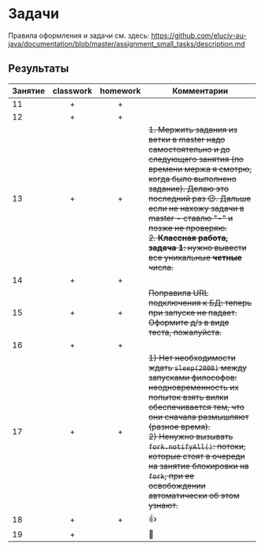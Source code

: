 # Задачи
Правила оформления и задачи см. здесь: 
https://github.com/eluciv-au-java/documentation/blob/master/assignment_small_tasks/description.md

## Результаты
| Занятие | classwork | homework | Комментарии                                                                                                                                                                                                                                                                                                                                    |
|---------|:---------:|:--------:|------------------------------------------------------------------------------------------------------------------------------------------------------------------------------------------------------------------------------------------------------------------------------------------------------------------------------------------------|
| 11      |     +     |    +     ||
| 12      |     +     |    +     ||
| 13      |     +     |    +     | ~~1. Мержить задания из ветки в master надо самостоятельно и до следующего занятия (по времени мержа я смотрю, когда было выполнено задание). Делаю это последний раз :wink:. Дальше если не нахожу задачи в master - ставлю "-" и позже не проверяю.<br/>2. **Классная работа, задача 1**: нужно вывести все уникальные **четные** числа.~~   |
| 14      |     +     |    +     ||
| 15      |     +     |    +     | ~~Поправила URL подключения к БД: теперь при запуске не падает. Оформите д/з в виде теста, пожалуйста.~~                                                                                                                                                                                                                                       |
| 16      |     +     |    +     ||
| 17      |     +     |    +    | ~~1) Нет необходимости ждать `sleep(2000)` между запусками философов: неодновременность их попыток взять вилки обеспечивается тем, что они сначала размышляют (разное время).<br/>2) Ненужно вызывать `fork.notifyAll()`: потоки, которые стоят в очереди на занятие блокировки на `fork`, при ее освобождении автоматически об этом узнают.~~ |
| 18      |     +     |    +    | :+1:                                                                                                                                                                                                                                                                                                                                           |
| 19      |     +     |        | :clap:                                                                                                                                                                                                                                                                                                                                           |
